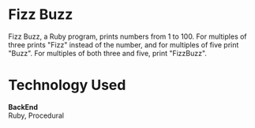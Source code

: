# Fizz Buzz
Fizz Buzz, a Ruby program, prints numbers from 1 to 100. For multiples of three prints "Fizz" instead of the number, and for multiples of five print "Buzz". For multiples of both three and five, print "FizzBuzz".

# Technology Used
<b>BackEnd</b> <br />
Ruby, Procedural <br />
